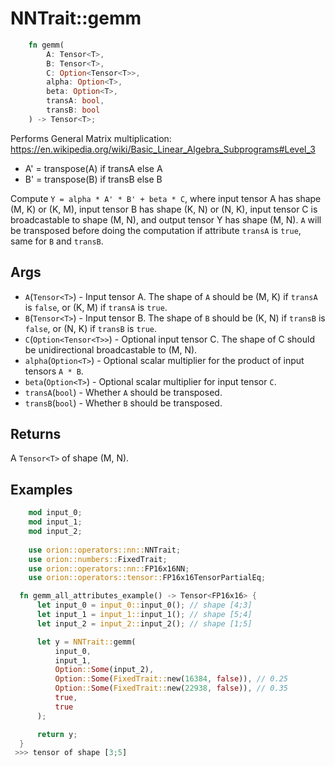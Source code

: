 # NNTrait::gemm

```rust
    fn gemm(
        A: Tensor<T>,
        B: Tensor<T>,
        C: Option<Tensor<T>>,
        alpha: Option<T>,
        beta: Option<T>,
        transA: bool,
        transB: bool
    ) -> Tensor<T>;
```

Performs General Matrix multiplication: https://en.wikipedia.org/wiki/Basic_Linear_Algebra_Subprograms#Level_3

* A' = transpose(A) if transA else A
* B' = transpose(B) if transB else B

Compute `Y = alpha * A' * B' + beta * C`, where input tensor A has shape (M, K) or (K, M), input tensor B has shape (K, N) or (N, K), input tensor C is broadcastable to shape (M, N), and output tensor Y has shape (M, N).
`A` will be transposed before doing the computation if attribute `transA` is `true`, same for `B` and `transB`.

## Args

* `A`(`Tensor<T>`) - Input tensor A. The shape of `A` should be (M, K) if `transA` is `false`, or (K, M) if `transA` is `true`.
* `B`(`Tensor<T>`) - Input tensor B. The shape of `B` should be (K, N) if `transB` is `false`, or (N, K) if `transB` is `true`.
* `C`(`Option<Tensor<T>>`) - Optional input tensor C. The shape of C should be unidirectional broadcastable to (M, N). 
* `alpha`(`Option<T>`) - Optional scalar multiplier for the product of input tensors `A * B`.
* `beta`(`Option<T>`) - Optional scalar multiplier for input tensor `C`.
* `transA`(`bool`) - Whether `A` should be transposed.
* `transB`(`bool`) - Whether `B` should be transposed.

## Returns

A `Tensor<T>` of shape (M, N).

## Examples

```rust
    mod input_0;
    mod input_1;
    mod input_2;
    
    use orion::operators::nn::NNTrait;
    use orion::numbers::FixedTrait;
    use orion::operators::nn::FP16x16NN;
    use orion::operators::tensor::FP16x16TensorPartialEq;

  fn gemm_all_attributes_example() -> Tensor<FP16x16> {
      let input_0 = input_0::input_0(); // shape [4;3]
      let input_1 = input_1::input_1(); // shape [5;4]
      let input_2 = input_2::input_2(); // shape [1;5]

      let y = NNTrait::gemm(
          input_0,
          input_1,
          Option::Some(input_2),
          Option::Some(FixedTrait::new(16384, false)), // 0.25
          Option::Some(FixedTrait::new(22938, false)), // 0.35
          true,
          true
      );

      return y;
  } 
 >>> tensor of shape [3;5]
````
